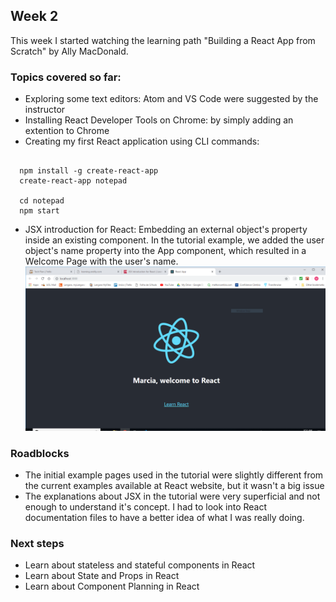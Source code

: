 ## Week 2

This week I started watching the learning path "Building a React App from Scratch" by Ally MacDonald.

### Topics covered so far:
- Exploring some text editors: Atom and VS Code were suggested by the instructor
- Installing React Developer Tools on Chrome: by simply adding an extention to Chrome
- Creating my first React application using CLI commands:

```

  npm install -g create-react-app
  create-react-app notepad

  cd notepad
  npm start

```

* JSX introduction for React: Embedding an external object's property inside an existing component. In the tutorial example, we added the user object's name property into the App component, which resulted in a Welcome Page with the user's name. 
![JSX](../images/JSX.PNG)

### Roadblocks
- The initial example pages used in the tutorial were slightly different from the current examples available at React website, but it wasn't a big issue
- The explanations about JSX in the tutorial were very superficial and not enough to understand it's concept. I had to look into React documentation files to have a better idea of what I was really doing.

### Next steps
- Learn about stateless and stateful components in React
- Learn about State and Props in React
- Learn about Component Planning in React

